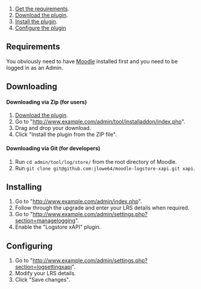 1. [Get the requirements](#requirements).
2. [Download the plugin](#downloading).
3. [Install the plugin](#installing).
4. [Configure the plugin](#configuring)

## Requirements
You obviously need to have [Moodle](https://moodle.org/) installed first and you need to be logged in as an Admin.

## Downloading
#### Downloading via Zip (for users)
1. [Download the plugin](https://github.com/jlowe64/moodle-logstore-xapi/blob/master/xapi.zip?raw=true).
2. Go to "http://www.example.com/admin/tool/installaddon/index.php".
3. Drag and drop your download.
4. Click "Install the plugin from the ZIP file".

#### Downloading via Git (for developers)
1. Run `cd admin/tool/log/store/` from the root directory of Moodle.
2. Run `git clone git@github.com:jlowe64/moodle-logstore-xapi.git xapi`.

## Installing
1. Go to "http://www.example.com/admin/index.php".
2. Follow through the upgrade and enter your LRS details when required.
3. Go to "http://www.example.com/admin/settings.php?section=managelogging".
4. Enable the "Logstore xAPI" plugin.

## Configuring
1. Go to "http://www.example.com/admin/settings.php?section=logsettingxapi".
2. Modify your LRS details.
3. Click "Save changes".
